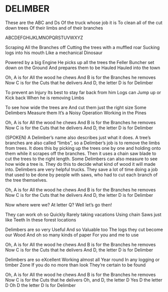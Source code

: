 # DELIMBER

These are the ABC and Ds
Of the truck whose job it is
To clean all of the cut down trees
Of their limbs and of their branches

ABCDEFGHIJKLMNOPQRSTUVWXYZ

Scraping All the Branches off
Cutting the trees with a muffled roar
Sucking logs into his mouth
Like a mechanical Dinosaur

Powered by a big Engine
He picks up all the trees the Feller
Buncher set down on the Ground
And prepares them to be Hauled
Hauled into the town

Oh, A is for All the wood he chews
And B is for the Branches he removes
Now C is for the Cuts that he delivers
And D, the letter D is for Delimber

To prevent an Injury
Its best to stay far back from him
Logs can Jump up or Kick back
When he is removing Limbs

To see how wide the trees are
And cut them just the right size
Some Delimbers Measure them
It’s a Noisy Operation
Working in the Pines

Oh, A is for All the wood he chews
And B is for the Branches he removes
Now C is for the Cuts that he delivers
And D, the letter D is for Delimber

(SPOKEN) A Delimber’s name also describes just what it does. A tree’s branches are also called “limbs”, so a Delimber’s job is to remove the limbs from trees. It does this by picking up the trees one by one and holding onto them while it scrapes off the branches. Then it uses a chain saw blade to cut the trees to the right length. Some Delimbers can also measure to see how wide a tree is. They do this to decide what kind of wood it will made into. Delimbers are very helpful trucks. They save a lot of time doing a job that used to be done by people with saws, who had to cut each branch of the tree themselves.

Oh, A is for All the wood he chews
And B is for the Branches he removes
Now C is for the Cuts that he delivers
And D, the letter D is for Delimber

Now where were we?
At letter Q?
Well let’s go then!

They can work oh so Quickly
Rarely taking vacations
Using chain Saws just like Teeth
In these forest locations

Delimbers are so very Useful
And so Valuable too
The logs they cut become our Wood
And oh so many kinds of paper
For you and me to use

Oh, A is for All the wood he chews
And B is for the Branches he removes
Now C is for the Cuts that he delivers
And D, the letter D is for Delimber

Delimbers are so eXcellent
Working almost all Year round
In any logging or timber Zone
If you do no more than look
They’re certain to be found

Oh, A is for All the wood he chews
And B is for the Branches he removes
Now C is for the Cuts that he delivers
Oh, and D, the letter D
Yes D the letter D
Oh D the letter D
Is for Delimber